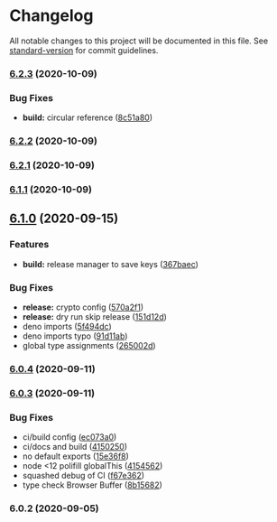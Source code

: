 # Changelog

All notable changes to this project will be documented in this file. See [standard-version](https://github.com/conventional-changelog/standard-version) for commit guidelines.

### [6.2.3](https://github.com/josh-hemphill/valivar/compare/v6.2.2...v6.2.3) (2020-10-09)


### Bug Fixes

* **build:** circular reference ([8c51a80](https://github.com/josh-hemphill/valivar/commit/8c51a800d3639290cfb80d154f5e7d75135c0caf))

### [6.2.2](https://github.com/josh-hemphill/valivar/compare/v6.2.1...v6.2.2) (2020-10-09)

### [6.2.1](https://github.com/josh-hemphill/valivar/compare/v6.1.1...v6.2.1) (2020-10-09)

### [6.1.1](https://github.com/josh-hemphill/valivar/compare/v6.1.0...v6.1.1) (2020-10-09)

## [6.1.0](https://github.com/josh-hemphill/valivar/compare/v6.0.4...v6.1.0) (2020-09-15)


### Features

* **build:** release manager to save keys ([367baec](https://github.com/josh-hemphill/valivar/commit/367baec45cd47ad7b19955ea3387fba8c69af5e3))


### Bug Fixes

* **release:** crypto config ([570a2f1](https://github.com/josh-hemphill/valivar/commit/570a2f105fd29b51749e3fcfc207a8983632fac4))
* **release:** dry run skip release ([151d12d](https://github.com/josh-hemphill/valivar/commit/151d12d43dce2341dfc97cc5646250efa4b37130))
* deno imports ([5f494dc](https://github.com/josh-hemphill/valivar/commit/5f494dc496be4d16dbdc41db146b4c837864f70e))
* deno imports typo ([91d11ab](https://github.com/josh-hemphill/valivar/commit/91d11ab2639a05506d421af0c77a31bcc1f436bf))
* global type assignments ([265002d](https://github.com/josh-hemphill/valivar/commit/265002d3f2b05ac0e98eb85195e381f32a9d2d51))

### [6.0.4](https://github.com/josh-hemphill/valivar/compare/v6.0.3...v6.0.4) (2020-09-11)

### [6.0.3](https://github.com/josh-hemphill/valivar/compare/v6.0.2...v6.0.3) (2020-09-11)


### Bug Fixes

* ci/build config ([ec073a0](https://github.com/josh-hemphill/valivar/commit/ec073a0736a66efbbe31436384374491b4762cdc))
* ci/docs and build ([4150250](https://github.com/josh-hemphill/valivar/commit/4150250312efd47759186ad86db9a3bcbfb3a53f))
* no default exports ([15e36f8](https://github.com/josh-hemphill/valivar/commit/15e36f8e3582e5df467c6b41668bc9ca6121aaae))
* node <12 polifill globalThis ([4154562](https://github.com/josh-hemphill/valivar/commit/4154562ce71aa03a8c5d95cb649de8a515d7fe79))
* squashed debug of CI ([f67e362](https://github.com/josh-hemphill/valivar/commit/f67e36207710ffcdbbbe15d633e3eb514568b8e3))
* type check Browser Buffer ([8b15682](https://github.com/josh-hemphill/valivar/commit/8b15682846b184dc7898eee3cd1f2b13c3f4a0a0))

### 6.0.2 (2020-09-05)

